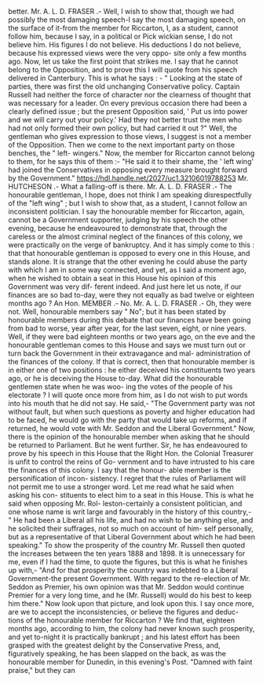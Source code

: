 better. Mr. A. L. D. FRASER .- Well, I wish to show that, though we had possibly the most damaging speech-I say the most damaging speech, on the surface of it-from the member for Riccarton, I, as a student, cannot follow him, because I say, in a political or Pick wickian sense, I do not believe him. His figures I do not believe. His deductions I do not believe, because his expressed views were the very oppo- site only a few months ago. Now, let us take the first point that strikes me. I say that he cannot belong to the Opposition, and to prove this I will quote from his speech delivered in Canterbury. This is what he says : - " Looking at the state of parties, there was first the old unchanging Conservative policy. Captain Russell had neither the force of character nor the clearness of thought that was necessary for a leader. On every previous occasion there had been a clearly defined issue ; but the present Opposition said, ' Put us into power and we will carry out your policy.' Had they not better trust the men who had not only formed their own policy, but had carried it out ?" Well, the gentleman who gives expression to those views, I suggest is not a member of the Opposition. Then we come to the next important party on those benches, the " left- wingers." Now, the member for Riccarton cannot belong to them, for he says this of them :- "He said it to their shame, the ' left wing' had joined the Conservatives in opposing every measure brought forward by the Government." https://hdl.handle.net/2027/uc1.32106019788253 Mr. HUTCHESON .- What a falling-off is there. Mr. A. L. D. FRASER .- The honourable gentleman, I hope, does not think I am speaking disrespectfully of the "left wing" ; but I wish to show that, as a student, I cannot follow an inconsistent politician. I say the honourable member for Riccarton, again, cannot be a Government supporter, judging by his speech the other evening, because he endeavoured to demonstrate that, through the careless or the almost criminal neglect of the finances of this colony, we were practically on the verge of bankruptcy. And it has simply come to this : that that honourable gentleman is opposed to every one in this House, and stands alone. It is strange that the other evening he could abuse the party with which I am in some way connected, and yet, as I said a moment ago, when he wished to obtain a seat in this House his opinion of this Government was very dif- ferent indeed. And just here let us note, if our finances are so bad to-day, were they not equally as bad twelve or eighteen months ago ? An Hon. MEMBER .- No. Mr. A. L. D. FRASER .- Oh, they were not. Well, honourable members say " No"; but it has been stated by honourable members during this debate that our finances have been going from bad to worse, year after year, for the last seven, eight, or nine years. Well, if they were bad eighteen months or two years ago, on the eve and the honourable gentleman comes to this House and says we must turn out or turn back the Government in their extravagance and mal- administration of the finances of the colony. If that is correct, then that honourable member is in either one of two positions : he either deceived his constituents two years ago, or he is deceiving the House to-day. What did the honourable gentlemen state when he was woo- ing the votes of the people of his electorate ? I will quote once more from him, as I do not wish to put words into his mouth that he did not say. He said,- "The Government party was not without fault, but when such questions as poverty and higher education had to be faced, he would go with the party that would take up reforms, and if returned, he would vote with Mr. Seddon and the Liberal Government." Now, there is the opinion of the honourable member when asking that he should be returned to Parliament. But he went further. Sir, he has endeavoured to prove by his speech in this House that the Right Hon. the Colonial Treasurer is unfit to control the reins of Go- vernment and to have intrusted to his care the finances of this colony. I say that the honour- able member is the personification of incon- sistency. I regret that the rules of Parliament will not permit me to use a stronger word. Let me read what he said when asking his con- stituents to elect him to a seat in this House. This is what he said when opposing Mr. Rol- leston-certainly a consistent politician, and one whose name is writ large and favourably in the history of this country,- " He had been a Liberal all his life, and had no wish to be anything else, and he solicited their suffrages, not so much on account of him- self personally, but as a representative of that Liberal Government about which he had been speaking." To show the prosperity of the country Mr. Russell then quoted the increases between the ten years 1888 and 1898. It is unnecessary for me, even if I had the time, to quote the figures, but this is what he finishes up with,- "And for that prosperity the country was indebted to a Liberal Government-the present Government. With regard to the re-election of Mr. Seddon as Premier, his own opinion was that Mr. Seddon would continue Premier for a very long time, and he (Mr. Russell) would do his best to keep him there." Now look upon that picture, and look upon this. I say once more, are we to accept the inconsistencies, or believe the figures and deduc- tions of the honourable member for Riccarton ? We find that, eighteen months ago, according to him, the colony had never known such prosperity, and yet to-night it is practically bankrupt ; and his latest effort has been grasped with the greatest delight by the Conservative Press, and, figuratively speaking, he has been slapped on the back, as was the honourable member for Dunedin, in this evening's Post. "Damned with faint praise," but they can 